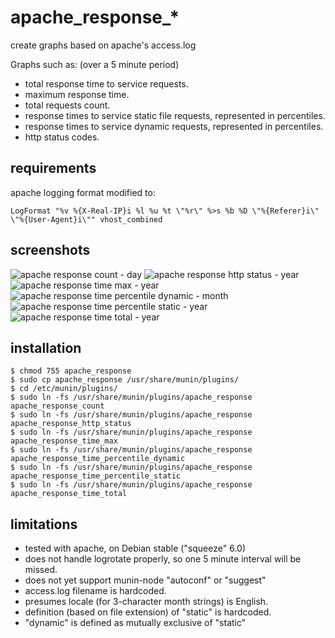 apache_response_*
=================

create graphs based on apache's access.log

Graphs such as: (over a 5 minute period)
- total response time to service requests.
- maximum response time.
- total requests count.
- response times to service static file requests, represented in percentiles.
- response times to service dynamic requests, represented in percentiles.
- http status codes.

requirements
------------
apache logging format modified to:
```
LogFormat "%v %{X-Real-IP}i %l %u %t \"%r\" %>s %b %D \"%{Referer}i\" \"%{User-Agent}i\"" vhost_combined
```

screenshots
-----------

![apache response count - day](https://raw.github.com/dsobon/munin-plugins/master/apache_response/img/apache_response_count-day.png)
![apache response http status - year](https://raw.github.com/dsobon/munin-plugins/master/apache_response/img/apache_response_http_status-year.png)
![apache response time max - year](https://raw.github.com/dsobon/munin-plugins/master/apache_response/img/apache_response_time_max-year.png)
![apache response time percentile dynamic - month](https://raw.github.com/dsobon/munin-plugins/master/apache_response/img/apache_response_time_percentile_dynamic-month.png)
![apache response time percentile static - year](https://raw.github.com/dsobon/munin-plugins/master/apache_response/img/apache_response_time_percentile_static-year.png)
![apache response time total - year](https://raw.github.com/dsobon/munin-plugins/master/apache_response/img/apache_response_time_total-year.png)

installation
------------
```
$ chmod 755 apache_response
$ sudo cp apache_response /usr/share/munin/plugins/
$ cd /etc/munin/plugins/
$ sudo ln -fs /usr/share/munin/plugins/apache_response apache_response_count
$ sudo ln -fs /usr/share/munin/plugins/apache_response apache_response_http_status
$ sudo ln -fs /usr/share/munin/plugins/apache_response apache_response_time_max
$ sudo ln -fs /usr/share/munin/plugins/apache_response apache_response_time_percentile_dynamic
$ sudo ln -fs /usr/share/munin/plugins/apache_response apache_response_time_percentile_static
$ sudo ln -fs /usr/share/munin/plugins/apache_response apache_response_time_total
```


limitations
-----------
* tested with apache, on Debian stable ("squeeze" 6.0)
* does not handle logrotate properly, so one 5 minute interval will be missed.
* does not yet support munin-node "autoconf" or "suggest"
* access.log filename is hardcoded.
* presumes locale (for 3-character month strings) is English.
* definition (based on file extension) of "static" is hardcoded.
* "dynamic" is defined as mutually exclusive of "static"
